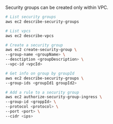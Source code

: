 Security groups can be created only within VPC.

```bash
# List security groups
aws ec2 describe-security-groups
```
```bash
# List vpcs
aws ec2 describe-vpcs
```
```bash
# Create a security group
aws ec2 create-security-group \
--group-name <groupName> \
--desctiption <groupDescription> \
--vpc-id <vpcId>
```
```bash
# Get info on group by groupId
aws ec2 describe-security-groups \
--group-ids <groupId1 groupId2>
```
```bash
# Add a rule to a security group
aws ec2 authorize-security-group-ingress \
--group-id <groppId> \
--protocol <protocol> \
--port <port> \
--cidr <ips>
```
